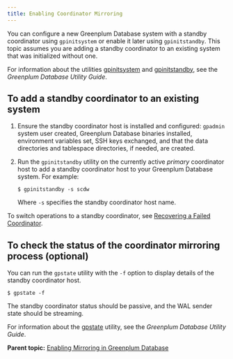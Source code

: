 ```yaml
---
title: Enabling Coordinator Mirroring 
---
```


You can configure a new Greenplum Database system with a standby coordinator using `gpinitsystem` or enable it later using `gpinitstandby`. This topic assumes you are adding a standby coordinator to an existing system that was initialized without one.

For information about the utilities [gpinitsystem](../../../utility_guide/ref/gpinitsystem.html) and [gpinitstandby](../../../utility_guide/ref/gpinitstandby.html), see the *Greenplum Database Utility Guide*.

## <a id="ki160203"></a>To add a standby coordinator to an existing system 

1.  Ensure the standby coordinator host is installed and configured: `gpadmin` system user created, Greenplum Database binaries installed, environment variables set, SSH keys exchanged, and that the data directories and tablespace directories, if needed, are created.
2.  Run the `gpinitstandby` utility on the currently active *primary* coordinator host to add a standby coordinator host to your Greenplum Database system. For example:

    ```
    $ gpinitstandby -s scdw
    ```

    Where `-s` specifies the standby coordinator host name.


To switch operations to a standby coordinator, see [Recovering a Failed Coordinator](g-recovering-a-failed-master.html).

## <a id="tocheck"></a>To check the status of the coordinator mirroring process \(optional\) 

You can run the `gpstate` utility with the `-f` option to display details of the standby coordinator host.

```
$ gpstate -f
```

The standby coordinator status should be passive, and the WAL sender state should be streaming.

For information about the [gpstate](../../../utility_guide/ref/gpstate.html) utility, see the *Greenplum Database Utility Guide*.

**Parent topic:** [Enabling Mirroring in Greenplum Database](../../highavail/topics/g-enabling-mirroring-in-greenplum-database.html)

